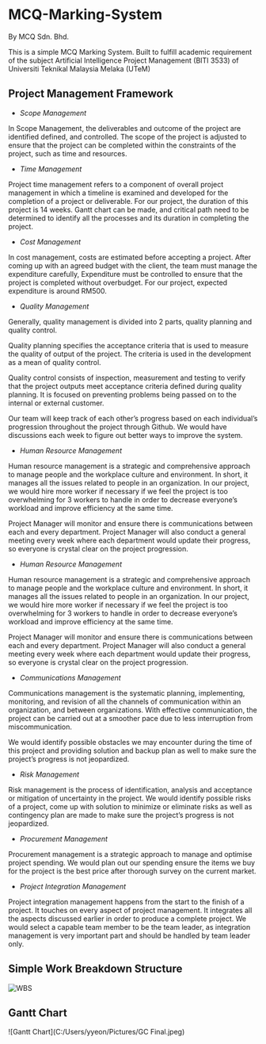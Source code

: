 # MCQ-Marking-System

By MCQ Sdn. Bhd.

<p>This is a simple MCQ Marking System. Built to fulfill academic requirement of the subject Artificial Intelligence Project Management (BITI 3533) of Universiti Teknikal Malaysia Melaka (UTeM)</p>

## Project Management Framework

- *Scope Management* 

 In Scope Management, the deliverables and outcome of the project are identified defined, and controlled. The scope of the project is adjusted to ensure that the project can be completed within the constraints of the project, such as time and resources.  

- *Time Management* 

 Project time management refers to a component of overall project management in which a timeline is examined and developed for the completion of a project or deliverable. For our project, the duration of this project is 14 weeks. Gantt chart can be made, and critical path need to be determined to identify all the processes and its duration in completing the project.  

- *Cost Management* 
 
 In cost management, costs are estimated before accepting a project. After coming up with an agreed budget with the client, the team must manage the expenditure carefully, Expenditure must be controlled to ensure that the project is completed without overbudget. For our project, expected expenditure is around RM500.
 
 
- *Quality Management* 

 Generally, quality management is divided into 2 parts, quality planning and quality control.  

 Quality planning specifies the acceptance criteria that is used to measure the quality of output of the project. The criteria is used in the development as a mean of quality control. 

 Quality control consists of inspection, measurement and testing to verify that the project outputs meet acceptance criteria defined during quality planning. It is focused on preventing problems being passed on to the internal or external customer. 

 Our team will keep track of each other’s progress based on each individual’s progression throughout the project through Github. We would have discussions each week to figure out better ways to improve the system. 
 
 
 
 - *Human Resource Management* 
 
  Human resource management is a strategic and comprehensive approach to manage people and the workplace culture and environment. In short, it manages all the issues related to people in an organization. In our project, we would hire more worker if necessary if we feel the project is too overwhelming for 3 workers to handle in order to decrease everyone’s workload and improve efficiency at the same time.  

 Project Manager will monitor and ensure there is communications between each and every department. Project Manager will also conduct a general meeting every week where each department would update their progress, so everyone is crystal clear on the project progression.  
 
 
 - *Human Resource Management*
 
 Human resource management is a strategic and comprehensive approach to manage people and the workplace culture and environment. In short, it manages all the issues related to people in an organization. In our project, we would hire more worker if necessary if we feel the project is too overwhelming for 3 workers to handle in order to decrease everyone’s workload and improve efficiency at the same time.  

 Project Manager will monitor and ensure there is communications between each and every department. Project Manager will also conduct a general meeting every week where each department would update their progress, so everyone is crystal clear on the project progression.  
 
 
 - *Communications Management*
 
 Communications management is the systematic planning, implementing, monitoring, and revision of all the channels of communication within an organization, and between organizations. With effective communication, the project can be carried out at a smoother pace due to less interruption from miscommunication. 

 We would identify possible obstacles we may encounter during the time of this project and providing solution and backup plan as well to make sure the project’s progress is not jeopardized.  
 
 
 - *Risk Management*
 
 Risk management is the process of identification, analysis and acceptance or mitigation of uncertainty in the project. We would identify possible risks of a project, come up with solution to minimize or eliminate risks as well as contingency plan are made to make sure the project’s progress is not jeopardized. 
 
 
 - *Procurement Management*
 
 Procurement management is a strategic approach to manage and optimise project spending. We would plan out our spending ensure the items we buy for the project is the best price after thorough survey on the current market.  
 
 
 - *Project Integration Management*
 
 Project integration management happens from the start to the finish of a project. It touches on every aspect of project management. It integrates all the aspects discussed earlier in order to produce a complete project. We would select a capable team member to be the team leader, as integration management is very important part and should be handled by team leader only. 
 
 ## Simple Work Breakdown Structure
 
 ![WBS](C:/Users/yyeon/Pictures/WBS.jpg)
 
 ## Gantt Chart
 
 ![Gantt Chart](C:/Users/yyeon/Pictures/GC Final.jpeg)
 

 
 
